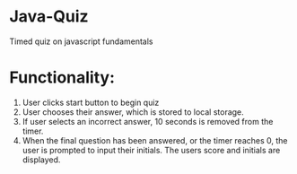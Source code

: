 # Java-Quiz
Timed quiz on javascript fundamentals

# Functionality: 

1. User clicks start button to begin quiz
2. User chooses their answer, which is stored to local storage.
3. If user selects an incorrect answer, 10 seconds is removed from the timer.
4. When the final question has been answered, or the timer reaches 0, the user is prompted to input their initials.
The users score and initials are displayed.